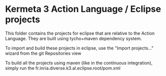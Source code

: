 Kermeta 3 Action Language / Eclipse projects
===============================================
This folder contains the projects for eclipse that are relative to the Action Language.
They are built using tycho+maven dependency system.

To import and build these projects in eclipse, use the "Import projects..." wizard from the git Repositories view

To build all the projects using maven (like in the continuous integration), simply run the fr.inria.diverse.k3.al.eclipse.root/pom.xml 